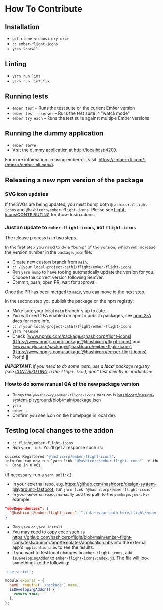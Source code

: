 # How To Contribute

## Installation

* `git clone <repository-url>`
* `cd ember-flight-icons`
* `yarn install`

## Linting

* `yarn run lint`
* `yarn run lint:fix`

## Running tests

* `ember test` – Runs the test suite on the current Ember version
* `ember test --server` – Runs the test suite in "watch mode"
* `ember try:each` – Runs the test suite against multiple Ember versions

## Running the dummy application

* `ember serve`
* Visit the dummy application at [http://localhost:4200](http://localhost:4200).

For more information on using ember-cli, visit [https://ember-cli.com/](https://ember-cli.com/).

## Releasing a new npm version of the package

### SVG icon updates

If the SVGs are being updated, you must bump both `@hashicorp/flight-icons` and `@hashicorp/ember-flight-icons`. Please see [flight-icons/CONTRIBUTING](https://github.com/hashicorp/flight/blob/main/flight-icons/CONTRIBUTING.md) for those instructions.

### Just an update to `ember-flight-icons`, not `flight-icons`

The release process is in two steps.

In the first step you need to do a "bump" of the version, which will increase the version number in the `package.json` file:

- Create new custom branch from `main`.
- `cd /[your-local-project-path]/flight/ember-flight-icons`
- Run `yarn bump` to have tooling automatically update the version for you. Choose the correct version following SemVer.
- Commit, push, open PR, wait for approval.

Once the PR has been merged to `main`, you can move to the next step.

In the second step you publish the package on the npm registry:

- Make sure your local `main` branch is up to date.
- You will need 2FA enabled on npm to publish packages, see [npm 2FA docs](https://docs.npmjs.com/configuring-two-factor-authentication) for more info.
- `cd /[your-local-project-path]/flight/ember-flight-icons`
- `yarn release`
- Check [www.npmjs.com/package/@hashicorp/flight-icons](https://www.npmjs.com/package/@hashicorp/flight-icons) and [www.npmjs.com/package/@hashicorp/ember-flight-icons](https://www.npmjs.com/package/@hashicorp/ember-flight-icons).
- Profit! 🎉

_**IMPORTANT**: if you need to do some tests, use a **local** package registry (see [CONTRIBUTING](../flight-icons/CONTRIBUTING.md) in the `flight-icon`), don't test directly in production!_

### How to do some manual QA of the new package version

- Bump the `@hashicorp/ember-flight-icons` version in [hashicorp/design-system-playground/blob/main/package.json](https://github.com/hashicorp/design-system-playground/blob/main/package.json)
- `yarn`
- `ember s`
- Confirm you see icon on the homepage in local dev.

## Testing local changes to the addon

- `cd flight/ember-flight-icons`
- Run `yarn link`. You'll get a response such as:

```bash
success Registered "@hashicorp/ember-flight-icons".
info You can now run `yarn link "@hashicorp/ember-flight-icons"` in the projects where you want to use this package and it will be used instead.
✨  Done in 0.06s.
```

(If necessary, run a `yarn unlink`.)

- In your external repo, e.g. https://github.com/hashicorp/design-system-playground-fastboot, run `yarn link "@hashicorp/ember-flight-icons"`
- In your external repo, manually add the path to the `package.json`. For example:

```json
"devDependencies": {
  "@hashicorp/ember-flight-icons": "link:~/your-path-here/flight/ember-flight-icons",
}
```

- Run `yarn` or `yarn install`
- You may need to copy code such as https://github.com/hashicorp/flight/blob/main/ember-flight-icons/tests/dummy/app/templates/application.hbs into the external app's `application.hbs` to see the results.
- If you want to test local changes to `ember-flight-icons`, add `isDevelopingAddon` to `ember-flight-icons/index.js`. The file will look something like the following:

```js
'use strict';

module.exports = {
  name: require('./package').name,
  isDevelopingAddon() {
    return true;
  },
};
```
